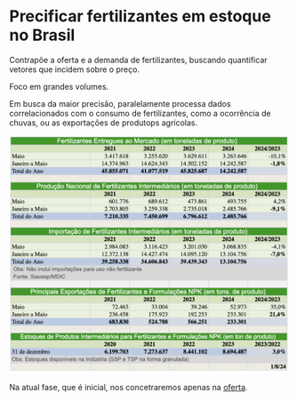 # Precificar fertilizantes em estoque no Brasil  

Contrapõe a oferta e a demanda de fertilizantes, buscando quantificar vetores que incidem sobre o preço.  

Foco em grandes volumes.  

Em busca da maior precisão, paralelamente processa dados correlacionados com o consumo de fertilizantes, como a ocorrência de chuvas, ou as exportações de produtops agrícolas.  

![Ano](imagem_baixada.png)

Na atual fase, que é inicial, nos concetraremos apenas na [oferta](https://github.com/AndreCoutinhoBueno/Pricing-Fertilizer/blob/main/oferta/README.md). 